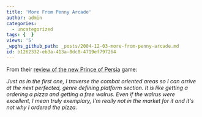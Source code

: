 ```yaml
---
title: 'More From Penny Arcade'
author: admin
categories:
  - uncategorized
tags: {  }
views: '5'
_wpghs_github_path: _posts/2004-12-03-more-from-penny-arcade.md
id: b1262332-eb3a-413a-8dc8-4719ef797264
---
```

<p>From their <a href="http://www.penny-arcade.com/news.php3?date=2004-12-03#2328">review of the new Prince of Persia</a> game:</p>
<p><i>Just as in the first one, I traverse the combat oriented areas so I can arrive at the next perfected, genre defining platform section. It is like getting a ordering a pizza and getting a free walrus. Even if the walrus were excellent, I mean truly exemplary, I'm really not in the market for it and it's not why I ordered the pizza.</i></p>
